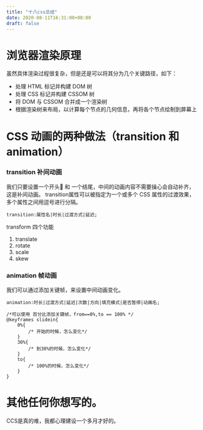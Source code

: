 ```yaml
---
title: "十八css总结"
date: 2020-08-11T16:31:00+08:00
draft: false
---
```


# 浏览器渲染原理
虽然具体渲染过程很复杂，但是还是可以将其分为几个关键路径，如下：

* 处理 HTML 标记并构建 DOM 树
* 处理 CSS 标记并构建 CSSOM 树
* 将 DOM 与 CSSOM 合并成一个渲染树
* 根据渲染树来布局，以计算每个节点的几何信息，再将各个节点绘制到屏幕上
# CSS 动画的两种做法（transition 和 animation）
### transition 补间动画
我们只要设置一个开头 和 一个结尾，中间的动画内容不需要操心会自动补齐，这是补间动画。
transition属性可以被指定为一个或多个 CSS 属性的过渡效果，多个属性之间用逗号进行分隔。
```
transition:属性名|时长|过渡方式|延迟;
```
transform 四个功能 
1. translate
2. rotate
3. scale
4. skew
### animation 帧动画
我们可以通过添加关键帧，来设置中间动画变化。
```
animation:时长|过渡方式|延迟|次数|方向|填充模式|是否暂停|动画名;

/*可以使用 百分比添加关键帧，from==0%,to == 100% */
@keyframes slidein{
    0%{
        /* 开始的时候，怎么变化*/
    }
    30%{
        /* 到30%的时候，怎么变化*/
    }
    to{
        /* 100%的时候，怎么变化*/
    }
}
```

# 其他任何你想写的。
CCS是真的难，我都心理建设一个多月才好的。